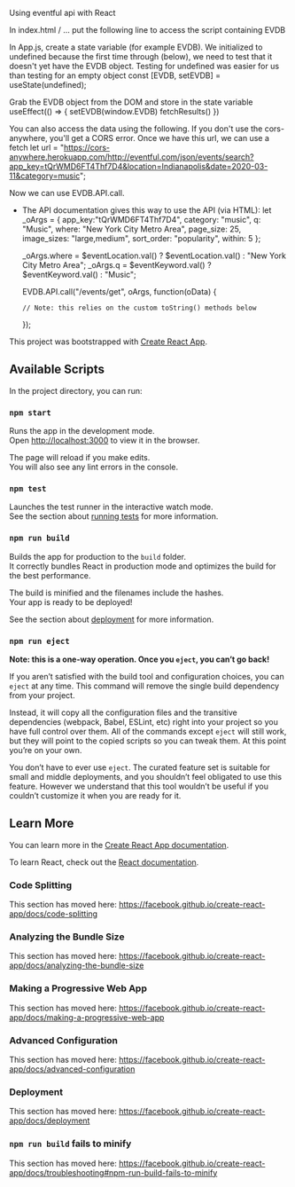 Using eventful api with React

In index.html / <head> ... put the following line to access the script containing EVDB
    <script type="text/javascript" src="http://api.eventful.com/js/api"></script>

In App.js, create a state variable (for example EVDB). 
We initialized to undefined because the first time through (below), we need to test that it doesn't yet have the EVDB object. Testing for undefined was easier for us than testing for an empty object
    const [EVDB, setEVDB] = useState(undefined);

Grab the EVDB object from the DOM and store in the state variable
    useEffect(() => {
        setEVDB(window.EVDB)
        fetchResults()
    })

You can also access the data using the following. If you don't use the cors-anywhere, you'll get a CORS error. Once we have this url, we can use a fetch
  let url = "https://cors-anywhere.herokuapp.com/http://eventful.com/json/events/search?app_key=tQrWMD6FT4Thf7D4&location=Indianapolis&date=2020-03-11&category=music";


Now we can use EVDB.API.call.
* The API documentation gives this way to use the API (via HTML):
    let _oArgs = {
    app_key:"tQrWMD6FT4Thf7D4",
    category: "music",
    q: "Music",
    where: "New York City Metro Area",
    page_size: 25,
    image_sizes: "large,medium",
    sort_order: "popularity",
    within: 5
    };

    _oArgs.where = $eventLocation.val() ? $eventLocation.val() : "New York City Metro Area";
    _oArgs.q = $eventKeyword.val() ? $eventKeyword.val() : "Music";

    EVDB.API.call("/events/get", oArgs, function(oData) {

      // Note: this relies on the custom toString() methods below

    });
    

This project was bootstrapped with [Create React App](https://github.com/facebook/create-react-app).

## Available Scripts

In the project directory, you can run:

### `npm start`

Runs the app in the development mode.<br />
Open [http://localhost:3000](http://localhost:3000) to view it in the browser.

The page will reload if you make edits.<br />
You will also see any lint errors in the console.

### `npm test`

Launches the test runner in the interactive watch mode.<br />
See the section about [running tests](https://facebook.github.io/create-react-app/docs/running-tests) for more information.

### `npm run build`

Builds the app for production to the `build` folder.<br />
It correctly bundles React in production mode and optimizes the build for the best performance.

The build is minified and the filenames include the hashes.<br />
Your app is ready to be deployed!

See the section about [deployment](https://facebook.github.io/create-react-app/docs/deployment) for more information.

### `npm run eject`

**Note: this is a one-way operation. Once you `eject`, you can’t go back!**

If you aren’t satisfied with the build tool and configuration choices, you can `eject` at any time. This command will remove the single build dependency from your project.

Instead, it will copy all the configuration files and the transitive dependencies (webpack, Babel, ESLint, etc) right into your project so you have full control over them. All of the commands except `eject` will still work, but they will point to the copied scripts so you can tweak them. At this point you’re on your own.

You don’t have to ever use `eject`. The curated feature set is suitable for small and middle deployments, and you shouldn’t feel obligated to use this feature. However we understand that this tool wouldn’t be useful if you couldn’t customize it when you are ready for it.

## Learn More

You can learn more in the [Create React App documentation](https://facebook.github.io/create-react-app/docs/getting-started).

To learn React, check out the [React documentation](https://reactjs.org/).

### Code Splitting

This section has moved here: https://facebook.github.io/create-react-app/docs/code-splitting

### Analyzing the Bundle Size

This section has moved here: https://facebook.github.io/create-react-app/docs/analyzing-the-bundle-size

### Making a Progressive Web App

This section has moved here: https://facebook.github.io/create-react-app/docs/making-a-progressive-web-app

### Advanced Configuration

This section has moved here: https://facebook.github.io/create-react-app/docs/advanced-configuration

### Deployment

This section has moved here: https://facebook.github.io/create-react-app/docs/deployment

### `npm run build` fails to minify

This section has moved here: https://facebook.github.io/create-react-app/docs/troubleshooting#npm-run-build-fails-to-minify
